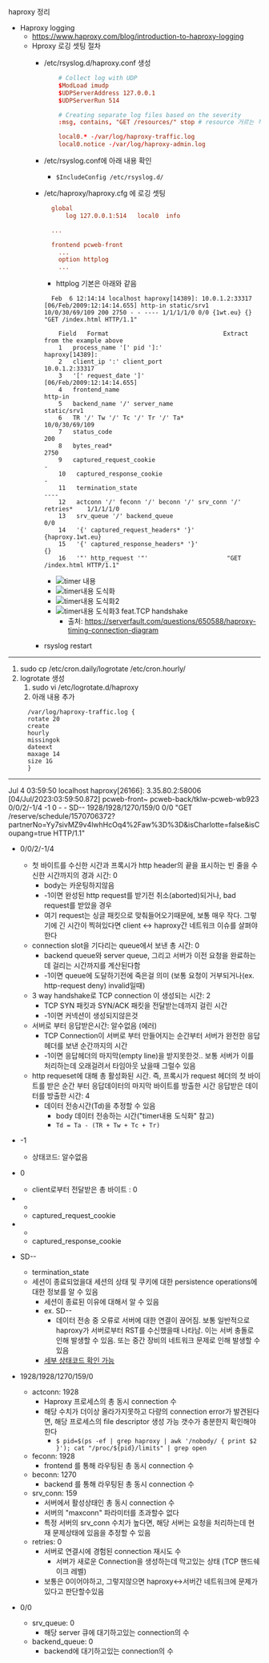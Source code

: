 haproxy 정리

- Haproxy logging
  - https://www.haproxy.com/blog/introduction-to-haproxy-logging
  - Hproxy 로깅 셋팅 절차
    - /etc/rsyslog.d/haproxy.conf 생성
      ```conf
          # Collect log with UDP
          $ModLoad imudp
          $UDPServerAddress 127.0.0.1
          $UDPServerRun 514

          # Creating separate log files based on the severity
          :msg, contains, "GET /resources/" stop # resource 거르는 작업..

          local0.* -/var/log/haproxy-traffic.log
          local0.notice -/var/log/haproxy-admin.log
      ```
    - /etc/rsyslog.conf에 아래 내용 확인
      - `$IncludeConfig /etc/rsyslog.d/`
    - /etc/haproxy/haproxy.cfg 에 로깅 셋팅
      ```cfg
        global
            log 127.0.0.1:514   local0  info

        ...

        frontend pcweb-front
          ...
          option httplog
          ...
      ```
      - httplog 기본은 아래와 같음
      ```
        Feb  6 12:14:14 localhost haproxy[14389]: 10.0.1.2:33317 [06/Feb/2009:12:14:14.655] http-in static/srv1 10/0/30/69/109 200 2750 - - ---- 1/1/1/1/0 0/0 {1wt.eu} {} "GET /index.html HTTP/1.1"

          Field   Format                                Extract from the example above
          1   process_name '[' pid ']:'                            haproxy[14389]:
          2   client_ip ':' client_port                             10.0.1.2:33317
          3   '[' request_date ']'                      [06/Feb/2009:12:14:14.655]
          4   frontend_name                                                http-in
          5   backend_name '/' server_name                             static/srv1
          6   TR '/' Tw '/' Tc '/' Tr '/' Ta*                       10/0/30/69/109
          7   status_code                                                      200
          8   bytes_read*                                                     2750
          9   captured_request_cookie                                            -
          10   captured_response_cookie                                           -
          11   termination_state                                               ----
          12   actconn '/' feconn '/' beconn '/' srv_conn '/' retries*    1/1/1/1/0
          13   srv_queue '/' backend_queue                                      0/0
          14   '{' captured_request_headers* '}'                   {haproxy.1wt.eu}
          15   '{' captured_response_headers* '}'                                {}
          16   '"' http_request '"'                      "GET /index.html HTTP/1.1"

      ```
      - ![timer 내용](2023-06-30-18-10-57.png)
      - ![timer내용 도식화](2023-06-30-18-11-16.png)
      - ![timer내용 도식화2](2023-07-05-14-22-18.png)
      - ![timer내용 도식화3 feat.TCP handshake](2023-07-05-16-13-57.png)
        - 출처: https://serverfault.com/questions/650588/haproxy-timing-connection-diagram

    - rsyslog restart


---

1. sudo cp /etc/cron.daily/logrotate /etc/cron.hourly/
2. logrotate 생성
   1. sudo vi /etc/logrotate.d/haproxy
   2. 아래 내용 추가
    ```
      /var/log/haproxy-traffic.log {
      rotate 20
      create
      hourly
      missingok
      dateext
      maxage 14
      size 1G
      }
    ```

---

Jul  4 03:59:50 localhost haproxy[26166]: 3.35.80.2:58006 [04/Jul/2023:03:59:50.872] pcweb-front~ pcweb-back/tklw-pcweb-wb923 0/0/2/-1/4 -1 0 - - SD-- 1928/1928/1270/159/0 0/0 "GET /reserve/schedule/1570706372?partnerNo=Yy7sivMZ9v4lwhHcOq4%2Faw%3D%3D&isCharlotte=false&isCoupang=true HTTP/1.1"

- 0/0/2/-1/4 
  - 첫 바이트를 수신한 시간과 프록시가 http header의 끝을 표시하는 빈 줄을 수신한 시간까지의 경과 시간: 0
    - body는 카운팅하지않음
    - -1이면 완성된 http request를 받기전 취소(aborted)되거나, bad request를 받았을 경우
    - 여기 request는 싱글 패킷으로 맞춰들어오기때문에, 보통 매우 작다. 그렇기에 긴 시간이 찍혀있다면 client <-> haproxy간 네트워크 이슈를 살펴야한다
  - connection slot을 기다리는 queue에서 보낸 총 시간: 0
    - backend queue와 server queue, 그리고 서버가 이전 요청을 완료하는데 걸리는 시간까지를 계산된다함
    - -1이면 queue에 도달하기전에 죽은걸 의미 (보통 요청이 거부되거나(ex. http-request deny) invalid일때)
  - 3 way handshake로 TCP connection 이 생성되는 시간: 2
    - TCP SYN 패킷과 SYN/ACK 패킷을 전달받는데까지 걸린 시간
    - -1이면 커넥션이 생성되지않은것
  - 서버로 부터 응답받은시간: 알수없음 (에러)
    - TCP Connection이 서버로 부터 만들어지는 순간부터 서버가 완전한 응답 헤더를 보낸 순간까지의 시간
    - -1이면 응답헤더의 마지막(empty line)을 받지못한것.. 보통 서버가 이를 처리하는데 오래걸려서 타임아웃 났을때 그럴수 있음
  - http requeset에 대해 총 활성화된 시간. 즉, 프록시가 request 헤더의 첫 바이트를 받은 순간 부터 응답데이터의 마지막 바이트를 방출한 시간 응답받은 데이터를 방출한 시간: 4
    - 데이터 전송시간(Td)을 추정할 수 있음
      - body 데이터 전송하는 시간("timer내용 도식화" 참고)
      - `Td = Ta - (TR + Tw + Tc + Tr)`
- -1 
  - 상태코드: 알수없음
- 0
  - client로부터 전달받은 총 바이트 : 0
- - 
  - captured_request_cookie
- - 
  - captured_response_cookie
- SD--
  - termination_state
  - 세션이 종료되었을대 세션의 상태 및 쿠키에 대한 persistence operations에 대한 정보를 알 수 있음
    - 세션이 종료된 이유에 대해서 알 수 있음
    - ex. SD--
      - 데이터 전송 중 오류로 서버에 대한 연결이 끊어짐. 보통 일반적으로 haproxy가 서버로부터 RST를 수신했을때 나타남. 이는 서버 충돌로 인해 발생할 수 있음. 또는 중간 장비의 네트워크 문제로 인해 발생할 수 있음
    - [세부 상태코드 확인 가능](https://cbonte.github.io/haproxy-dconv/1.8/configuration.html#8.5)
  
- 1928/1928/1270/159/0
  - actconn: 1928
    - Haproxy 프로세스의 총 동시 connection 수
    - 해당 수치가 더이상 올라가지못하고 다량의 connection error가 발견된다면, 해당 프로세스의 file descriptor 생성 가능 갯수가 충분한지 확인해야한다 
      - `$ pid=$(ps -ef | grep haproxy | awk '/nobody/ { print $2 }'); cat "/proc/${pid}/limits" | grep open`
  - feconn: 1928
    - frontend 를 통해 라우팅된 총 동시 connection 수
  - beconn: 1270
    - backend 를 통해 라우팅된 총 동시 connection 수
  - srv_conn: 159
    - 서버에서 활성상태인 총 동시 connection 수
    - 서버의 "maxconn" 파라미터를 초과할수 없다
    - 특정 서버의 srv_conn 수치가 높다면, 해당 서버는 요청을 처리하는데 현재 문제상태에 있음을 추정할 수 있음
  - retries: 0
    - 서버로 연결시에 경험된 connection 재시도 수
      - 서버가 새로운 Connection을 생성하는데 막고있는 상태 (TCP 핸드쉐이크 레벨)
    - 보통은 0이어야하고, 그렇지않으면 haproxy<->서버간 네트워크에 문제가 있다고 판단할수있음

- 0/0    
  - srv_queue: 0
    - 해당 server 큐에 대기하고있는 connection의 수
  - backend_queue: 0
    - backend에 대기하고있는 connection의 수

